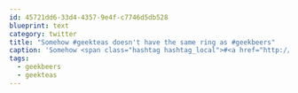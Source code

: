 ```yaml
---
id: 45721dd6-33d4-4357-9e4f-c7746d5db528
blueprint: text
category: twitter
title: "Somehow #geekteas doesn't have the same ring as #geekbeers"
caption: 'Somehow <span class="hashtag hashtag_local">#<a href="http://tweettemp.darylchymko.ca/?tag=geekteas">geekteas</a> doesn''t have the same ring as <span class="hashtag hashtag_local">#<a href="http://tweettemp.darylchymko.ca/?tag=geekbeers">geekbeers</a>'
tags:
  - geekbeers
  - geekteas
---
```

